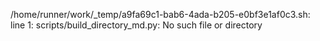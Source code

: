 /home/runner/work/_temp/a9fa69c1-bab6-4ada-b205-e0bf3e1af0c3.sh: line 1: scripts/build_directory_md.py: No such file or directory

